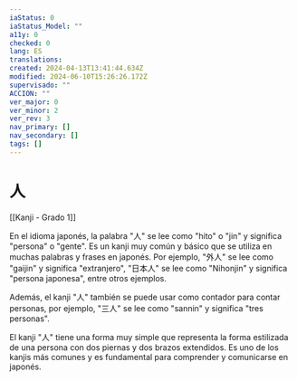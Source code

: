 ```yaml
---
iaStatus: 0
iaStatus_Model: ""
a11y: 0
checked: 0
lang: ES
translations: 
created: 2024-04-13T13:41:44.634Z
modified: 2024-06-10T15:26:26.172Z
supervisado: ""
ACCION: ""
ver_major: 0
ver_minor: 2
ver_rev: 3
nav_primary: []
nav_secondary: []
tags: []
---
```

# 人

[[Kanji - Grado 1]]

En el idioma japonés, la palabra "人" se lee como "hito" o "jin" y significa "persona" o "gente". Es un kanji muy común y básico que se utiliza en muchas palabras y frases en japonés. Por ejemplo, "外人" se lee como "gaijin" y significa "extranjero", "日本人" se lee como "Nihonjin" y significa "persona japonesa", entre otros ejemplos.

Además, el kanji "人" también se puede usar como contador para contar personas, por ejemplo, "三人" se lee como "sannin" y significa "tres personas".

El kanji "人" tiene una forma muy simple que representa la forma estilizada de una persona con dos piernas y dos brazos extendidos. Es uno de los kanjis más comunes y es fundamental para comprender y comunicarse en japonés.
